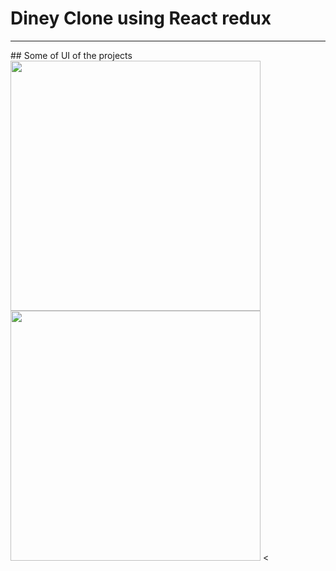 # Diney Clone using React redux
<hr>
## Some of UI of the projects
<img src="https://user-images.githubusercontent.com/96978659/153393534-17d558bc-bc53-450e-b7a0-95837d3378f4.png" height="400" width="400" /><img src="https://user-images.githubusercontent.com/96978659/153393628-d42f8348-c915-4ec9-8388-6290800f3b88.png" height="400" width="400" /> <



